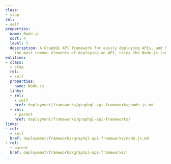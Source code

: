 ```yaml
---
class:
- stop
rel:
- self
properties:
  name: Node.js
  sort: 4
  level: 3
  description: A GraphQL API framework for easily deploying APIs, and handles all
    the most common elements of deploying an API, using the Node.js language.
entities:
- class:
  - stop
  rel:
  - self
  properties:
    name: Node.js
  links:
  - rel:
    - self
    href: deployment/frameworks/graphql-api-frameworks/node.js.md
  - rel:
    - parent
    href: deployment/frameworks/graphql-api-frameworks/
links:
- rel:
  - self
  href: deployment/frameworks/graphql-api-frameworks/node.js.md
- rel:
  - parent
  href: deployment/frameworks/graphql-api-frameworks/
...
```

